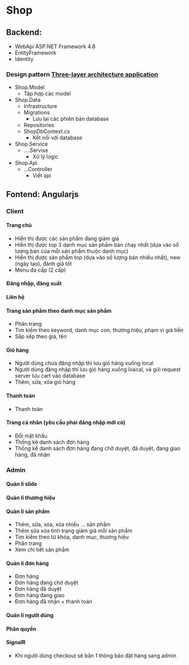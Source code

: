 # Shop
## Backend: 
+ WebApi ASP.NET Framework 4.8
+ EntityFramework
+ Identity 
### Design pattern [Three-layer architecture application](https://enlabsoftware.com/development/how-to-build-and-deploy-a-three-layer-architecture-application-with-c-sharp-net-in-practice.html?fbclid=IwAR0K2dabM_R7m8xHqMoydl3iLoegusba7yxoE5bHBTyK4vOnNRak3EXtYZ0)
  - Shop.Model
    - Tập hợp các model
  - Shop.Data
    - Infrastructure
    - Migrations
      - Lưu lại các phiên bản database
    - Repositories
    - ShopDbContext.cs
      - Kết nối với database
  - Shop.Service
    - ....Servise
      - Xử lý logic
  - Shop.Api
    - ...Controller
      - Viết api
      
      
## Fontend: Angularjs
### Client
#### Trang chủ
+ Hiển thị được các sản phẩm đang giảm giá
+ Hiển thị được top 3 danh mục sản phẩm bán chạy nhất (dựa vào số lượng bán của mỗi sản phẩm thuộc danh mục)
+ Hiển thị được sản phẩm top (dựa vào số lượng bán nhiều nhất), new (ngày tạo), đánh giá tốt
+ Menu đa cấp (2 cấp)
#### Đăng nhập, đăng xuất
#### Liên hệ
#### Trang sản phẩm theo danh mục sản phẩm
+ Phân trang
+ Tìm kiếm theo keyword, danh mục con, thương hiệu, phạm vi giá tiền
+ Sắp xếp theo giá, tên
#### Giỏ hàng
+ Người dùng chưa đăng nhập thì lưu giỏ hàng xuống local
+ Người dùng đăng nhập thì lưu giỏ hàng xuống loacal, và gửi request server lưu cart vào database
+ Thêm, sửa, xóa giỏ hàng
#### Thanh toán
+ Thanh toán
#### Trang cá nhân (yêu cầu phải đăng nhập mới có)
+ Đổi mật khẩu
+ Thống kê danh sách đơn hàng
+ Thống kế danh sách đơn hàng đang chờ duyệt, đã duyệt, đang giao hàng, đã nhận
### Admin
#### Quản lí slide
#### Quản lí thương hiệu
#### Quản lí sản phẩm
+ Thêm, sửa, xóa, xóa nhiều ... sản phẩm
+ Thêm sửa xóa tình trạng giảm giá mỗi sản phẩm
+ Tìm kiếm theo từ khóa, danh mục, thương hiệu
+ Phân trang
+ Xem chi tiết sản phẩm
#### Quản lí đơn hàng
+ Đơn hàng
+ Đơn hàng đang chờ duyệt
+ Đơn hàng đã duyệt
+ Đơn hàng đang giao
+ Đơn hàng đã nhận + thanh toán
#### Quản lí người dùng
#### Phân quyền
#### SignalR
+ Khi người dùng checkout sẽ bắn 1 thông báo đặt hàng sang admin
